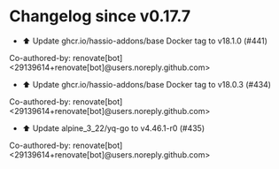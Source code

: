 # Changelog since v0.17.7
- ⬆️ Update ghcr.io/hassio-addons/base Docker tag to v18.1.0 (#441)

Co-authored-by: renovate[bot] <29139614+renovate[bot]@users.noreply.github.com> 
- ⬆️ Update ghcr.io/hassio-addons/base Docker tag to v18.0.3 (#434)

Co-authored-by: renovate[bot] <29139614+renovate[bot]@users.noreply.github.com> 
- ⬆️ Update alpine_3_22/yq-go to v4.46.1-r0 (#435)

Co-authored-by: renovate[bot] <29139614+renovate[bot]@users.noreply.github.com> 
